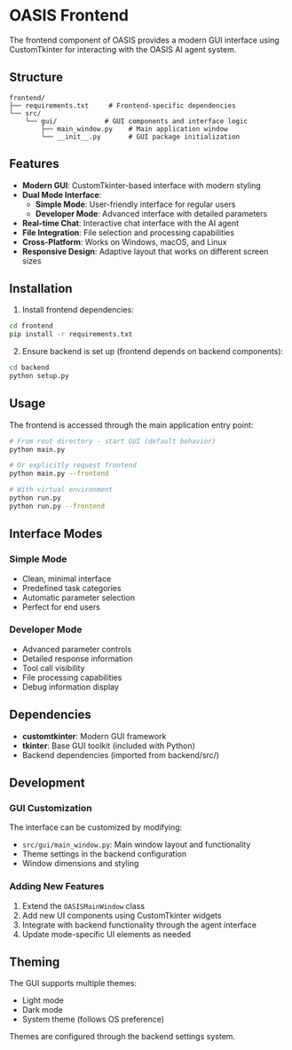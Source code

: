 # OASIS Frontend

The frontend component of OASIS provides a modern GUI interface using CustomTkinter for interacting with the OASIS AI agent system.

## Structure

```
frontend/
├── requirements.txt     # Frontend-specific dependencies
└── src/
    └── gui/            # GUI components and interface logic
        ├── main_window.py    # Main application window
        └── __init__.py       # GUI package initialization
```

## Features

- **Modern GUI**: CustomTkinter-based interface with modern styling
- **Dual Mode Interface**: 
  - **Simple Mode**: User-friendly interface for regular users
  - **Developer Mode**: Advanced interface with detailed parameters
- **Real-time Chat**: Interactive chat interface with the AI agent
- **File Integration**: File selection and processing capabilities
- **Cross-Platform**: Works on Windows, macOS, and Linux
- **Responsive Design**: Adaptive layout that works on different screen sizes

## Installation

1. Install frontend dependencies:
```bash
cd frontend
pip install -r requirements.txt
```

2. Ensure backend is set up (frontend depends on backend components):
```bash
cd backend
python setup.py
```

## Usage

The frontend is accessed through the main application entry point:

```bash
# From root directory - start GUI (default behavior)
python main.py

# Or explicitly request frontend
python main.py --frontend

# With virtual environment
python run.py
python run.py --frontend
```

## Interface Modes

### Simple Mode
- Clean, minimal interface
- Predefined task categories
- Automatic parameter selection
- Perfect for end users

### Developer Mode
- Advanced parameter controls
- Detailed response information
- Tool call visibility
- File processing capabilities
- Debug information display

## Dependencies

- **customtkinter**: Modern GUI framework
- **tkinter**: Base GUI toolkit (included with Python)
- Backend dependencies (imported from backend/src/)

## Development

### GUI Customization

The interface can be customized by modifying:
- `src/gui/main_window.py`: Main window layout and functionality
- Theme settings in the backend configuration
- Window dimensions and styling

### Adding New Features

1. Extend the `OASISMainWindow` class
2. Add new UI components using CustomTkinter widgets
3. Integrate with backend functionality through the agent interface
4. Update mode-specific UI elements as needed

## Theming

The GUI supports multiple themes:
- Light mode
- Dark mode
- System theme (follows OS preference)

Themes are configured through the backend settings system. 